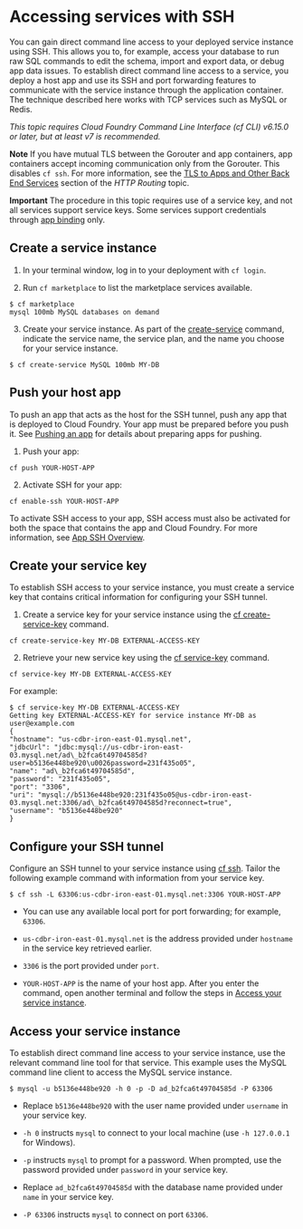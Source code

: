 # Accessing services with SSH
You can gain direct command line access to your deployed service instance using SSH. This allows you to, for example, access your database to run raw SQL commands to edit the schema, import and export data, or debug app data issues.
To establish direct command line access to a service, you deploy a host app and use its SSH and port forwarding features to communicate with the service instance through the application container. The technique described here works with TCP services such as MySQL or Redis.

*This topic requires Cloud Foundry Command Line Interface (cf CLI) v6.15.0 or later, but at least v7 is recommended.*

**Note** If you have mutual TLS between the Gorouter and app containers, app containers accept incoming communication only from the Gorouter. This disables `cf ssh`. For more information, see the [TLS to Apps and Other Back End Services](https://docs.cloudfoundry.org/concepts/http-routing.html#tls-to-back-end) section of the *HTTP Routing* topic.

**Important**
The procedure in this topic requires use of a service key, and not all services support service keys. Some services support credentials through [app binding](https://docs.cloudfoundry.org/devguide/services/application-binding.html) only.

## Create a service instance

1. In your terminal window, log in to your deployment with `cf login`.

2. Run `cf marketplace` to list the marketplace services available.
```
$ cf marketplace
mysql 100mb MySQL databases on demand
```

3. Create your service instance. As part of the [create-service](http://cli.cloudfoundry.org/en-US/cf/create-service.html) command, indicate the service name, the service plan, and the name you choose for your service instance.
```
$ cf create-service MySQL 100mb MY-DB
```

## Push your host app
To push an app that acts as the host for the SSH tunnel, push any app that is deployed to Cloud Foundry.
Your app must be prepared before you push it. See [Pushing an app](https://docs.cloudfoundry.org/devguide/deploy-apps/deploy-app.html) for details about preparing apps for pushing.

1. Push your app:
```
cf push YOUR-HOST-APP
```

2. Activate SSH for your app:
```
cf enable-ssh YOUR-HOST-APP
```
To activate SSH access to your app, SSH access must also be activated for both the space that contains the app and Cloud Foundry. For more information, see [App SSH Overview](https://docs.cloudfoundry.org/devguide/deploy-apps/app-ssh-overview.html).

## Create your service key
To establish SSH access to your service instance, you must create a service key that contains critical information for configuring your SSH tunnel.

1. Create a service key for your service instance using the [cf create-service-key](http://cli.cloudfoundry.org/en-US/cf/create-service-key.html) command.
```
cf create-service-key MY-DB EXTERNAL-ACCESS-KEY
```

2. Retrieve your new service key using the [cf service-key](http://cli.cloudfoundry.org/en-US/cf/service-key.html) command.
```
cf service-key MY-DB EXTERNAL-ACCESS-KEY
```
For example:
```
$ cf service-key MY-DB EXTERNAL-ACCESS-KEY
Getting key EXTERNAL-ACCESS-KEY for service instance MY-DB as user@example.com
{
"hostname": "us-cdbr-iron-east-01.mysql.net",
"jdbcUrl": "jdbc:mysql://us-cdbr-iron-east-03.mysql.net/ad\_b2fca6t49704585d?user=b5136e448be920\u0026password=231f435o05",
"name": "ad\_b2fca6t49704585d",
"password": "231f435o05",
"port": "3306",
"uri": "mysql://b5136e448be920:231f435o05@us-cdbr-iron-east-03.mysql.net:3306/ad\_b2fca6t49704585d?reconnect=true",
"username": "b5136e448be920"
}
```

## Configure your SSH tunnel
Configure an SSH tunnel to your service instance using [cf ssh](http://cli.cloudfoundry.org/en-US/cf/ssh.html). Tailor the following example command with information from your service key.
```
$ cf ssh -L 63306:us-cdbr-iron-east-01.mysql.net:3306 YOUR-HOST-APP
```

* You can use any available local port for port forwarding; for example, `63306`.

* `us-cdbr-iron-east-01.mysql.net` is the address provided under `hostname` in the service key retrieved earlier.

* `3306` is the port provided under `port`.

* `YOUR-HOST-APP` is the name of your host app.
After you enter the command, open another terminal and follow the steps in [Access your service instance](https://docs.cloudfoundry.org/devguide/deploy-apps/ssh-services.html#access-service).

## Access your service instance
To establish direct command line access to your service instance, use the relevant command line tool for that service. This example uses the MySQL command line client to access the MySQL service instance.
```
$ mysql -u b5136e448be920 -h 0 -p -D ad_b2fca6t49704585d -P 63306
```

* Replace `b5136e448be920` with the user name provided under `username` in your service key.

* `-h 0` instructs `mysql` to connect to your local machine (use `-h 127.0.0.1` for Windows).

* `-p` instructs `mysql` to prompt for a password. When prompted, use the password provided under `password` in your service key.

* Replace `ad_b2fca6t49704585d` with the database name provided under `name` in your service key.

* `-P 63306` instructs `mysql` to connect on port `63306`.
